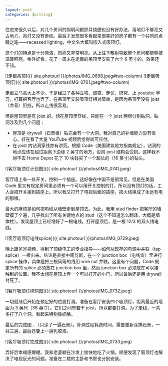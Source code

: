```yaml
---
layout: post
categories: [writing]
---
```


住进来很久以后，对几个房间的照明问题抓耳挠腮也没有好办法，落地灯不够亮又占地方，吊灯又没有走线。最后才发现很多看起来很美好的房子都有一个共同的点睛之笔——recessed lighting，中文名大概叫嵌入式吸顶灯。

这个灯的特点是十分简洁，然而又非常明亮。从上往下散射导致整个房间都能够被温暖照亮，格外好看。花了一周末在走廊的吊顶里安装了六个 6 英寸的，效果还不错。

![走廊吊顶]({{ site.photourl }}/photos/IMG_0698.jpeg#two-column)
![走廊吸顶灯]({{ site.photourl }}/photos/IMG_0701.jpeg#two-column)

走廊立马高大上不少。于是经过了各种立项、调查、走访、研究、上 youtube 学习，打算把客厅也弄了。在吊顶里安装吸顶灯相对简单，是因为吊顶里没有 joist（龙骨）阻挡，所以走线很容易。

但是屋顶里是有 joist 的。想在屋顶里穿线，只能在一个 joist 两侧分别钻洞。钻洞涉及到几个问题：

- 屋顶是 drywall（石膏板）钻完会有一个大洞。我对自己的补墙能力没有信心。好在看了大量 YouTube 视频后觉得尚可应付。
- 在 joist 内钻洞穿线亦有讲究。根据 Code（美国建筑地方指南规定），钻洞的地点应该在超过距离下边缘 2 英寸的地方，否则 joist 结构会受损。这样我不得不去 Home Depot 花了 10 块钱买了一个超长的（16 英寸)的钻头。

![客厅吸顶灯计划图]({{ site.photourl }}/photos/IMG_0741.jpeg)

客厅墙上有一处开关，控制一个插座。这好像在中国不是很常见。但是在美国 Code 里又有规定房间里必须有一个可以用开关控制的灯，所以没有顶灯的话，工人会把开关接到插座上。所以我又打开了电视后面的插座，把火线换成了永远有电的那根。

最大的麻烦是如何把电线从墙壁走到屋顶去。为此，我用 stud finder 把客厅的墙壁摸了个遍，几乎找出了所有关键地点的 stud（这个不知道怎么翻译，大概是墙体柱）。发现屋顶上已经埋好了一根电线。打开屋顶后，是一根 12/3 的双火线电线。

![客厅吸顶灯电线splice]({{ site.photourl }}/photos/IMG_0729.jpeg)

晚上跟爸爸视频，得到了顶级电工的专业指导——如何从现存的电源中并联（tap splice）一根出来。结论是直接中间剪断，在一个 junction box（电线盒）里进行 splice 操作，具体是把三根同等的线用 wire nut 并联。这里有个问题，Code 规定所有的 splice 必须放在 junction box 里，然而 junction box 必须放在可以接触到的位置。我不太想在屋顶上弄一个可以打开的小门，所以最后还是用 drywall 封死了。

![客厅吸顶灯挖洞图]({{ site.photourl }}/photos/IMG_0732.jpeg)

一切就绪后开始在预定好的位置打洞。准备在客厅安装四个吸顶灯，距离最近的墙面为 3 英尺（36 英寸）。它们之间有若干 joist，所以都要打洞。为了走线，一共多打了八个洞。看起来特别像奶酪。

最后的完成图...（只涂了一遍石膏）。补洞过程耗费时间，需要重新涂抹石膏，一共三遍，最后还要上一遍乳胶漆。

![客厅吸顶灯完成图]({{ site.photourl }}/photos/IMG_0733.jpeg)

弄好后幸福感爆棚。我和老婆躺在沙发上愉快地吃了火锅。顺便发现了吸顶灯也解决了电视反光的问题。准备在二楼的主卧和书房也分别安装。

